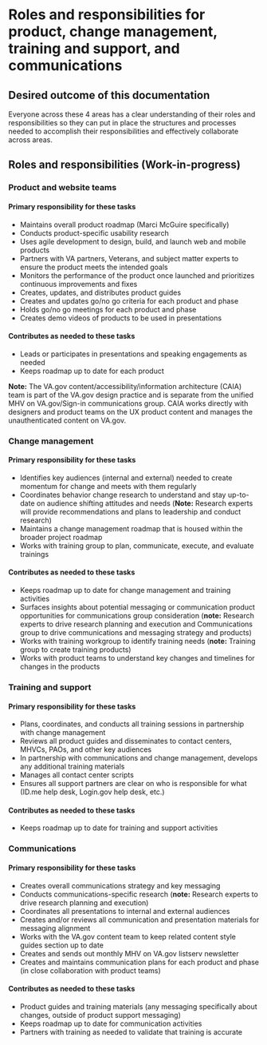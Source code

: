 # Roles and responsibilities for product, change management, training and support, and communications

## Desired outcome of this documentation
Everyone across these 4 areas has a clear understanding of their roles and responsibilities so they can put in place the structures and processes needed to accomplish their responsibilities and effectively collaborate across areas.

## Roles and responsibilities (Work-in-progress)

### Product and website teams

#### Primary responsibility for these tasks

- Maintains overall product roadmap (Marci McGuire specifically)
- Conducts product-specific usability research
- Uses agile development to design, build, and launch web and mobile products
- Partners with VA partners, Veterans, and subject matter experts to ensure the product meets the intended goals
- Monitors the performance of the product once launched and prioritizes continuous improvements and fixes
- Creates, updates, and distributes product guides
- Creates and updates go/no go criteria for each product and phase
- Holds go/no go meetings for each product and phase
- Creates demo videos of products to be used in presentations

#### Contributes as needed to these tasks
- Leads or participates in presentations and speaking engagements as needed
- Keeps roadmap up to date for each product

**Note:** The VA.gov content/accessibility/information architecture (CAIA) team is part of the VA.gov design practice and is separate from the unified MHV on VA.gov/Sign-in communications group. CAIA works directly with designers and product teams on the UX product content and manages the unauthenticated content on VA.gov. 

### Change management

#### Primary responsibility for these tasks

- Identifies key audiences (internal and external) needed to create momentum for change and meets with them regularly
- Coordinates behavior change research to understand and stay up-to-date on audience shifting attitudes and needs (**Note:** Research experts will provide recommendations and plans to leadership and conduct research)
- Maintains a change management roadmap that is housed within the broader project roadmap
- Works with training group to plan, communicate, execute, and evaluate trainings

#### Contributes as needed to these tasks
- Keeps roadmap up to date for change management and training activities
- Surfaces insights about potential messaging or communication product opportunities for communications group consideration (**note:** Research experts to drive research planning and execution and Communications group to drive communications and messaging strategy and products)
- Works with training workgroup to identify training needs (**note:** Training group to create training products)
- Works with product teams to understand key changes and timelines for changes in the products

### Training and support

#### Primary responsibility for these tasks

- Plans, coordinates, and conducts all training sessions in partnership with change management
- Reviews all product guides and disseminates to contact centers, MHVCs, PAOs, and other key audiences
- In partnership with communications and change management, develops any additional training materials
- Manages all contact center scripts
- Ensures all support partners are clear on who is responsible for what (ID.me help desk, Login.gov help desk, etc.)

#### Contributes as needed to these tasks
- Keeps roadmap up to date for training and support activities

### Communications

#### Primary responsibility for these tasks

- Creates overall communications strategy and key messaging
- Conducts communications-specific research (**note:** Research experts to drive research planning and execution)
- Coordinates all presentations to internal and external audiences
- Creates and/or reviews all communication and presentation materials for messaging alignment
- Works with the VA.gov content team to keep related content style guides section up to date
- Creates and sends out monthly MHV on VA.gov listserv newsletter
- Creates and maintains communication plans for each product and phase (in close collaboration with product teams)

#### Contributes as needed to these tasks
- Product guides and training materials (any messaging specifically about changes, outside of product support messaging)
- Keeps roadmap up to date for communication activities
- Partners with training as needed to validate that training is accurate
